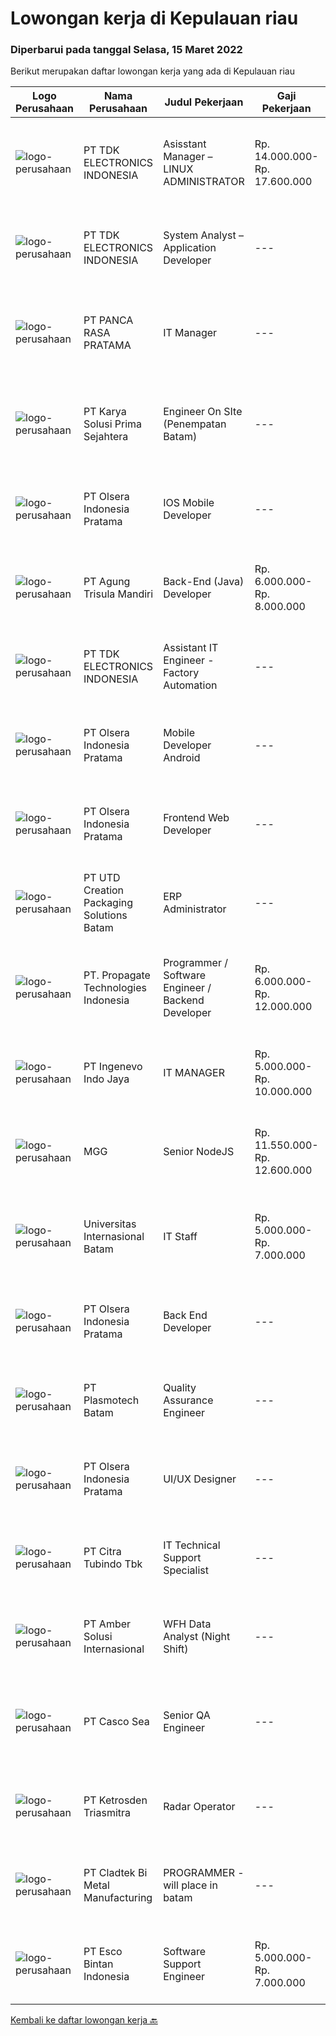 
  # Lowongan kerja di Kepulauan riau

  ### Diperbarui pada tanggal Selasa, 15 Maret 2022

  Berikut merupakan daftar lowongan kerja yang ada di Kepulauan riau

  |Logo Perusahaan | Nama Perusahaan | Judul Pekerjaan | Gaji Pekerjaan | Lokasi | Deskripsi | Tanggal diunggah | Pranala |
  | -------------- | --------------- | --------------- | --------- | --------- | -------------- | ------- | ----------- |
  |![logo-perusahaan](https://image-service-cdn.seek.com.au/abf296bd91f8d6875073b1d919f8980bdd50bf3a/ee4dce1061f3f616224767ad58cb2fc751b8d2dc)|PT TDK ELECTRONICS INDONESIA|Asisstant Manager – LINUX ADMINISTRATOR|Rp. 14.000.000-Rp. 17.600.000|Batam|Tasks and responsibilitiesOperation Ensuring the availability and reliability of Computers, Server and other IT peripherals Ensuring the availability...|Senin, 14 Maret 2022|https://www.jobstreet.co.id/id/job/asisstant-manager-linux-administrator-3818924?token=0~37d1d7a2-40d3-4fb2-94cb-63159e059a37&sectionRank=1&jobId=jobstreet-id-job-3818924|
|![logo-perusahaan](https://image-service-cdn.seek.com.au/abf296bd91f8d6875073b1d919f8980bdd50bf3a/ee4dce1061f3f616224767ad58cb2fc751b8d2dc)|PT TDK ELECTRONICS INDONESIA|System Analyst – Application Developer|---|Batam|Tasks and responsibilities Ensuring the availability and reliability of the System. Ensuring adequate license required for running the System...|Senin, 14 Maret 2022|https://www.jobstreet.co.id/id/job/system-analyst-application-developer-3818931?token=0~37d1d7a2-40d3-4fb2-94cb-63159e059a37&sectionRank=2&jobId=jobstreet-id-job-3818931|
|![logo-perusahaan](https://image-service-cdn.seek.com.au/0ed2f14f73aeb2fd445519c3690eecffae473b8d/ee4dce1061f3f616224767ad58cb2fc751b8d2dc)|PT PANCA RASA PRATAMA|IT Manager|---|Tanjung Pinang|Memiliki pengalaman di bidang IT minimal 2 tahun Bersedia ditempatkan di Tanjung Pinang / Batam, Kepulauan Riau Mampu bekerja di bawah tekanan  Bisa...|Kamis, 10 Maret 2022|https://www.jobstreet.co.id/id/job/it-manager-3816802?token=0~37d1d7a2-40d3-4fb2-94cb-63159e059a37&sectionRank=3&jobId=jobstreet-id-job-3816802|
|![logo-perusahaan](https://image-service-cdn.seek.com.au/bb0f2c313297f2db3d497466b95d7da85644edc0/ee4dce1061f3f616224767ad58cb2fc751b8d2dc)|PT Karya Solusi Prima Sejahtera|Engineer On SIte (Penempatan Batam)|---|Batam|Kualifikasi : Pendidikan minimal D3/S1 Teknik Informatika/Teknik Telekomunikasi Memiliki pengalaman pekerjaan di bidang yang sama minimal 1 tahun...|Jumat, 11 Maret 2022|https://www.jobstreet.co.id/id/job/engineer-on-site-penempatan-batam-3817812?token=0~37d1d7a2-40d3-4fb2-94cb-63159e059a37&sectionRank=4&jobId=jobstreet-id-job-3817812|
|![logo-perusahaan](https://image-service-cdn.seek.com.au/90e9bb2e5bcac40b68d491aafb34203d371349a1/ee4dce1061f3f616224767ad58cb2fc751b8d2dc)|PT Olsera Indonesia Pratama|IOS Mobile Developer|---|Jakarta Raya|Responsibilities: Development in an AGILE environment Build reusable codes and libraries Create good product with accessibility and security...|Senin, 14 Maret 2022|https://www.jobstreet.co.id/id/job/ios-mobile-developer-3820494?token=0~37d1d7a2-40d3-4fb2-94cb-63159e059a37&sectionRank=5&jobId=jobstreet-id-job-3820494|
|![logo-perusahaan](https://image-service-cdn.seek.com.au/56c2e624e64b9228f90c3bf051fec9111df65fc1/ee4dce1061f3f616224767ad58cb2fc751b8d2dc)|PT Agung Trisula Mandiri|Back-End (Java) Developer|Rp. 6.000.000-Rp. 8.000.000|Batam|Job-desc summary: Analyze product owners requirements Take part in architectural development activities/discussion Develop applications for backend...|Kamis, 10 Maret 2022|https://www.jobstreet.co.id/id/job/back-end-java-developer-3804710?token=0~37d1d7a2-40d3-4fb2-94cb-63159e059a37&sectionRank=6&jobId=jobstreet-id-job-3804710|
|![logo-perusahaan](https://image-service-cdn.seek.com.au/abf296bd91f8d6875073b1d919f8980bdd50bf3a/ee4dce1061f3f616224767ad58cb2fc751b8d2dc)|PT TDK ELECTRONICS INDONESIA|Assistant IT Engineer - Factory Automation|---|Batam|Tasks and responsibilities Operation Ensuring the availability and reliability of Factory Automation System. Ensuring the availability of spare parts...|Senin, 07 Maret 2022|https://www.jobstreet.co.id/id/job/assistant-it-engineer-factory-automation-3811477?token=0~37d1d7a2-40d3-4fb2-94cb-63159e059a37&sectionRank=7&jobId=jobstreet-id-job-3811477|
|![logo-perusahaan](https://image-service-cdn.seek.com.au/90e9bb2e5bcac40b68d491aafb34203d371349a1/ee4dce1061f3f616224767ad58cb2fc751b8d2dc)|PT Olsera Indonesia Pratama|Mobile Developer Android|---|Jakarta Raya|Responsibilities: Development in an AGILE environment Create good product with accessibility and security compliance Create good product with...|Jumat, 11 Maret 2022|https://www.jobstreet.co.id/id/job/mobile-developer-android-3806643?token=0~37d1d7a2-40d3-4fb2-94cb-63159e059a37&sectionRank=8&jobId=jobstreet-id-job-3806643|
|![logo-perusahaan](https://image-service-cdn.seek.com.au/90e9bb2e5bcac40b68d491aafb34203d371349a1/ee4dce1061f3f616224767ad58cb2fc751b8d2dc)|PT Olsera Indonesia Pratama|Frontend Web Developer|---|Jakarta Raya|Responsibilities: Development in an AGILE environment Create good product with accessibility and security compliance Create good product with...|Rabu, 09 Maret 2022|https://www.jobstreet.co.id/id/job/frontend-web-developer-3798955?token=0~37d1d7a2-40d3-4fb2-94cb-63159e059a37&sectionRank=9&jobId=jobstreet-id-job-3798955|
|![logo-perusahaan](https://image-service-cdn.seek.com.au/7a4bf8852f97aadc761b691ad223f544c7ebe770/ee4dce1061f3f616224767ad58cb2fc751b8d2dc)|PT UTD Creation Packaging Solutions Batam|ERP Administrator|---|Batam|Maintain and updated ERP System , Monitoring ERP system’s transactions support all the users related to ERP MInimum 1 year experience handling ERP...|Senin, 07 Maret 2022|https://www.jobstreet.co.id/id/job/erp-administrator-3811544?token=0~37d1d7a2-40d3-4fb2-94cb-63159e059a37&sectionRank=10&jobId=jobstreet-id-job-3811544|
|![logo-perusahaan](https://i.ibb.co/sqvTCh9/112815900-stock-vector-no-image-available-icon-flat-vector.webp)|PT. Propagate Technologies Indonesia|Programmer / Software Engineer / Backend Developer|Rp. 6.000.000-Rp. 12.000.000|Batam|— Candidate must possess at least Diploma or Bachelor's Degree in Computer Science/Information Technology or equivalent.— At least 1 year of working...|Senin, 07 Maret 2022|https://www.jobstreet.co.id/id/job/programmer-software-engineer-backend-developer-3810215?token=0~37d1d7a2-40d3-4fb2-94cb-63159e059a37&sectionRank=11&jobId=jobstreet-id-job-3810215|
|![logo-perusahaan](https://image-service-cdn.seek.com.au/cfe4ef4a9e217c3d2abf7ef62dc99ee697cd466b/ee4dce1061f3f616224767ad58cb2fc751b8d2dc)|PT Ingenevo Indo Jaya|IT MANAGER|Rp. 5.000.000-Rp. 10.000.000|Batam|JOB DESCRIPTION :  Subject matter expert of Indocad’s ICT environment including but not limited to: Windows Server 2012/2016, AD, Hyper-V environment...|Sabtu, 05 Maret 2022|https://www.jobstreet.co.id/id/job/it-manager-3809627?token=0~37d1d7a2-40d3-4fb2-94cb-63159e059a37&sectionRank=12&jobId=jobstreet-id-job-3809627|
|![logo-perusahaan](https://i.ibb.co/sqvTCh9/112815900-stock-vector-no-image-available-icon-flat-vector.webp)|MGG|Senior NodeJS|Rp. 11.550.000-Rp. 12.600.000|Batam|We are hiring!Senior NodeJs Developer to be located at Jakarta.- working remotely from Jakarta- working hours and benefits per company policyKey...|Kamis, 10 Maret 2022|https://www.jobstreet.co.id/id/job/senior-nodejs-3815798?token=0~37d1d7a2-40d3-4fb2-94cb-63159e059a37&sectionRank=13&jobId=jobstreet-id-job-3815798|
|![logo-perusahaan](https://image-service-cdn.seek.com.au/8c68530db41f0291e97ffb8b20ffd458b46dcf8f/ee4dce1061f3f616224767ad58cb2fc751b8d2dc)|Universitas Internasional Batam|IT Staff|Rp. 5.000.000-Rp. 7.000.000|Batam|Mobile Programmer Melakukan pengembangan mobile apps dengan menggunakan Framework Flutter Melakukan pengembangan Material Design yang User Friendly...|Jumat, 04 Maret 2022|https://www.jobstreet.co.id/id/job/it-staff-3808450?token=0~37d1d7a2-40d3-4fb2-94cb-63159e059a37&sectionRank=14&jobId=jobstreet-id-job-3808450|
|![logo-perusahaan](https://image-service-cdn.seek.com.au/90e9bb2e5bcac40b68d491aafb34203d371349a1/ee4dce1061f3f616224767ad58cb2fc751b8d2dc)|PT Olsera Indonesia Pratama|Back End Developer|---|Jakarta Raya|Responsibilities: Development in an AGILE environment Create good product with accessibility and security compliance Create good product with...|Kamis, 03 Maret 2022|https://www.jobstreet.co.id/id/job/back-end-developer-3799746?token=0~37d1d7a2-40d3-4fb2-94cb-63159e059a37&sectionRank=15&jobId=jobstreet-id-job-3799746|
|![logo-perusahaan](https://image-service-cdn.seek.com.au/6c6a88de6a03e31c10510266c2819aa2d1793f2a/ee4dce1061f3f616224767ad58cb2fc751b8d2dc)|PT Plasmotech Batam|Quality Assurance Engineer|---|Batam|Duties &amp; Responsibilities:·        Oversee overall quality aspect of the company.·        Ensure quality management system are complying (ISO...|Kamis, 03 Maret 2022|https://www.jobstreet.co.id/id/job/quality-assurance-engineer-3807727?token=0~37d1d7a2-40d3-4fb2-94cb-63159e059a37&sectionRank=16&jobId=jobstreet-id-job-3807727|
|![logo-perusahaan](https://image-service-cdn.seek.com.au/90e9bb2e5bcac40b68d491aafb34203d371349a1/ee4dce1061f3f616224767ad58cb2fc751b8d2dc)|PT Olsera Indonesia Pratama|UI/UX Designer|---|Jakarta Raya|JOB DESCRIPTION We are looking for a UI/UX Designer to turn our ideas into business goals. The incumbent is instrumental to address our customers’...|Rabu, 02 Maret 2022|https://www.jobstreet.co.id/id/job/ui-ux-designer-3806638?token=0~37d1d7a2-40d3-4fb2-94cb-63159e059a37&sectionRank=17&jobId=jobstreet-id-job-3806638|
|![logo-perusahaan](https://image-service-cdn.seek.com.au/ae5d7627751fc9d00747acdff063a786f6d09c5f/ee4dce1061f3f616224767ad58cb2fc751b8d2dc)|PT Citra Tubindo Tbk|IT Technical Support Specialist|---|Kepulauan Riau|JOB DESCRIPTION Ensure the availability &amp; reliability of computers, servers, and other IT peripherals. Perform troubleshooting to diagnose and...|Rabu, 23 Februari 2022|https://www.jobstreet.co.id/id/job/it-technical-support-specialist-3800279?token=0~37d1d7a2-40d3-4fb2-94cb-63159e059a37&sectionRank=18&jobId=jobstreet-id-job-3800279|
|![logo-perusahaan](https://i.ibb.co/sqvTCh9/112815900-stock-vector-no-image-available-icon-flat-vector.webp)|PT Amber Solusi Internasional|WFH Data Analyst (Night Shift)|---|Jakarta Raya|Working hour starting 8 PM - 5 AM WIB (starts in evening)Will be supporting USA based companyWorking days and national holidays are following USA...|Jumat, 25 Februari 2022|https://www.jobstreet.co.id/id/job/wfh-data-analyst-night-shift-3802784?token=0~37d1d7a2-40d3-4fb2-94cb-63159e059a37&sectionRank=19&jobId=jobstreet-id-job-3802784|
|![logo-perusahaan](https://image-service-cdn.seek.com.au/14089b41a4f50dec89c2b31f6b0f0f944bc5ffd3/ee4dce1061f3f616224767ad58cb2fc751b8d2dc)|PT Casco Sea|Senior QA Engineer|---|Batam|POSITION SUMMARY:Responsible for working in a group environment in supports the manufacturing operations by providing QC technical support in...|Senin, 21 Februari 2022|https://www.jobstreet.co.id/id/job/senior-qa-engineer-3798248?token=0~37d1d7a2-40d3-4fb2-94cb-63159e059a37&sectionRank=20&jobId=jobstreet-id-job-3798248|
|![logo-perusahaan](https://image-service-cdn.seek.com.au/c6ffa5edc62c5e84c146cb3d55132fad595f8cd0/ee4dce1061f3f616224767ad58cb2fc751b8d2dc)|PT Ketrosden Triasmitra|Radar Operator|---|Batam|Provide 24 hour Submarine Cable surveillance and alarm condition utilizing by network monitoring and surveillance system Responsible for basic...|Rabu, 16 Februari 2022|https://www.jobstreet.co.id/id/job/radar-operator-3793452?token=0~37d1d7a2-40d3-4fb2-94cb-63159e059a37&sectionRank=21&jobId=jobstreet-id-job-3793452|
|![logo-perusahaan](https://image-service-cdn.seek.com.au/6ae8e1daef3d2d4e28786ab1f211e002805109dc/ee4dce1061f3f616224767ad58cb2fc751b8d2dc)|PT Cladtek Bi Metal Manufacturing|PROGRAMMER - will place in batam|---|Batam|Bachelor Degree in Computer Science/Computer Engineering/Information Technology Fresh Graduate are encourage to apply 1-2 years experience of...|Kamis, 17 Februari 2022|https://www.jobstreet.co.id/id/job/programmer-will-place-in-batam-3794688?token=0~37d1d7a2-40d3-4fb2-94cb-63159e059a37&sectionRank=22&jobId=jobstreet-id-job-3794688|
|![logo-perusahaan](https://image-service-cdn.seek.com.au/d7d3be70a701514214ce2eb78cd153e22cc97501/ee4dce1061f3f616224767ad58cb2fc751b8d2dc)|PT Esco Bintan Indonesia|Software Support Engineer|Rp. 5.000.000-Rp. 7.000.000|Bintan|The candidate will be a member of the inhouse IT team that manages and supports Enterprise Software System and SaaS.His/her responsibilities includes...|Senin, 14 Februari 2022|https://www.jobstreet.co.id/id/job/software-support-engineer-3790140?token=0~37d1d7a2-40d3-4fb2-94cb-63159e059a37&sectionRank=23&jobId=jobstreet-id-job-3790140|


  [Kembali ke daftar lowongan kerja 🔙](../README.md#daftar-lowongan-kerja)
  